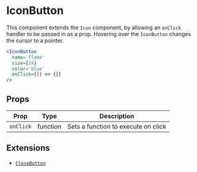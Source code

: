 
# IconButton

This component extends the `Icon` component, by allowing an `onClick` handler to be passed in as a prop.
Hovering over the `IconButton` changes the cursor to a pointer.

```.jsx
<IconButton
  name='flame'
  size={24}
  color='blue'
  onClick={() => {}}
/>
```

## Props

Prop | Type | Description
---|---|---
`onClick` | function | Sets a function to execute on click

## Extensions

- [`CloseButton`](/CloseButton)
